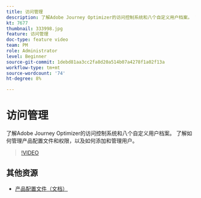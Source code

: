 ```yaml
---
title: 访问管理
description: 了解Adobe Journey Optimizer的访问控制系统和八个自定义用户档案。 了解如何管理产品配置文件和权限，以及如何添加和管理用户。
kt: 7677
thumbnail: 333998.jpg
feature: 访问管理
doc-type: feature video
team: PM
role: Administrator
level: Beginner
source-git-commit: 1debd81aa3cc2fa8d20a514b07a4278f1a02f13a
workflow-type: tm+mt
source-wordcount: '74'
ht-degree: 8%

---
```



# 访问管理

了解Adobe Journey Optimizer的访问控制系统和八个自定义用户档案。 了解如何管理产品配置文件和权限，以及如何添加和管理用户。

>[!VIDEO](https://video.tv.adobe.com/v/333998?quality=12)

## 其他资源

* [产品配置文件（文档）](https://experienceleague.adobe.com/docs/journey-optimizer/using/administration/ootb-product-profiles.html)
